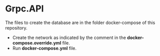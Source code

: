 # Grpc.API

The files to create the database are in the folder docker-compose of this repository.

 - Create the network as indicated by the comment in the **docker-compose.override.yml** file.
 - Run **docker-compose.yml** file.